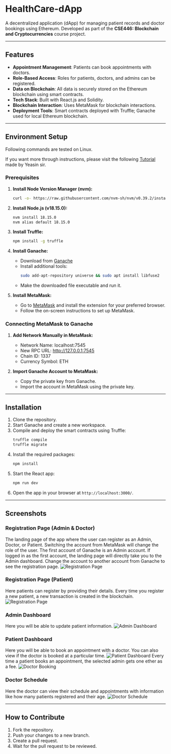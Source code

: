 # HealthCare-dApp

A decentralized application (dApp) for managing patient records and doctor bookings using Ethereum. Developed as part of the **CSE446: Blockchain and Cryptocurrencies** course project.

---

## Features

- **Appointment Management**: Patients can book appointments with doctors.
- **Role-Based Access**: Roles for patients, doctors, and admins can be registered.
- **Data on Blockchain**: All data is securely stored on the Ethereum blockchain using smart contracts.
- **Tech Stack**: Built with React.js and Solidity.
- **Blockchain Interaction**: Uses MetaMask for blockchain interactions.
- **Deployment Tools**: Smart contracts deployed with Truffle; Ganache used for local Ethereum blockchain.

---

## Environment Setup
Following commands are tested on Linux.

If you want more through instructions, please visit the following [Tutorial](https://github.com/YEASIN49/CSE446-Content/blob/main/Ethereum%20Dapp/README.mdche/) made by Yeasin sir. 

### Prerequisites
1. **Install Node Version Manager (nvm):**
   ```bash
   curl -o- https://raw.githubusercontent.com/nvm-sh/nvm/v0.39.2/install.sh | bash
   ```

2. **Install Node.js (v18.15.0):**
   ```bash
   nvm install 18.15.0
   nvm alias default 18.15.0
   ```

3. **Install Truffle:**
   ```bash
   npm install -g truffle
   ```

4. **Install Ganache:**
   - Download from [Ganache](https://trufflesuite.com/ganache/)
   - Install additional tools:
     ```bash
     sudo add-apt-repository universe && sudo apt install libfuse2
     ```
   - Make the downloaded file executable and run it.

5. **Install MetaMask:**
   - Go to [MetaMask](https://metamask.io/) and install the extension for your preferred browser.
   - Follow the on-screen instructions to set up MetaMask.

### Connecting MetaMask to Ganache
1. **Add Network Manually in MetaMask:**
   - Network Name: localhost:7545
   - New RPC URL: http://127.0.0.1:7545
   - Chain ID: 1337
   - Currency Symbol: ETH

2. **Import Ganache Account to MetaMask:**
   - Copy the private key from Ganache.
   - Import the account in MetaMask using the private key.

---

## Installation
1. Clone the repository.
2. Start Ganache and create a new workspace.
3. Compile and deploy the smart contracts using Truffle:
    ```bash
    truffle compile
    truffle migrate
    ```
4. Install the required packages:
    ```bash
    npm install
    ```
5. Start the React app:
    ```bash
    npm run dev
    ```
6. Open the app in your browser at `http://localhost:3000/`.

---

## Screenshots

### Registration Page (Admin & Doctor)
The landing page of the app where the user can register as an Admin, Doctor, or Patient. Switching the account from MetaMask will change the role of the user. The first account of Ganache is an Admin account. If logged in as the first account, the landing page will directly take you to the Admin dashboard. Change the account to another account from Ganache to see the registration page.
![Registration Page](Screenshot/registration_transaction.png)

### Registration Page (Patient)
Here patients can register by providing their details. Every time you register a new patient, a new transaction is created in the blockchain.
![Registration Page](Screenshot/patient_registration.png)

### Admin Dashboard
Here you will be able to update patient information.
![Admin Dashboard](Screenshot/patient_update.png)

### Patient Dashboard
Here you will be able to book an appointment with a doctor. You can also view if the doctor is booked at a particular time.
![Patient Dashboard](Screenshot/patient_dashboard.png)
Every time a patient books an appointment, the selected admin gets one ether as a fee.
![Doctor Booking](Screenshot/doctor_book.png)

### Doctor Schedule
Here the doctor can view their schedule and appointments with information like how many patients registered and their age.
![Doctor Schedule](Screenshot/schedule_update.png)

---

## How to Contribute
1. Fork the repository.
2. Push your changes to a new branch.
3. Create a pull request.
4. Wait for the pull request to be reviewed.